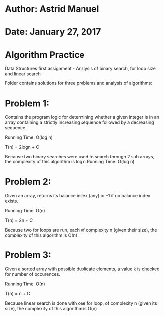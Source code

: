 # Author: Astrid Manuel
# Date: January 27, 2017
# Algorithm Practice
Data Structures first assignment - Analysis of binary search, for loop size and linear search

Folder contains solutions for three problems and analysis of algorithms:
# Problem 1:
Contains the program logic for determining whether
 a given integer is in an array containing a strictly increasing sequence
 followed by a decreasing sequence.
 
 Running Time: O(log n)
 
 T(n) = 2logn + C
 
 Because two binary searches were used to search through 2 sub arrays, the complexity
 of this algorithm is log n.Running Time: O(log n)
 
# Problem 2:
 Given an array, returns its balance index (any) or -1
 if no balance index exists.

 Running Time: O(n)
 
 T(n) = 2n + C

Because two for loops are run, each of complexity n (given their size), the
 complexity of this algorithm is O(n)

# Problem 3:
Given a sorted array with possible duplicate elements,
 a value k is checked for number of occurences.
 
 Running Time: O(n)
 
 T(n) = n + C
 
 Because linear search is done with one for loop, of complexity n (given its size), the
 complexity of this algorithm is O(n)
 
